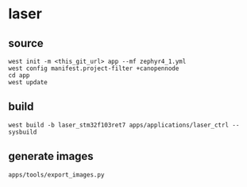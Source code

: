 # laser

## source

```shell
west init -m <this_git_url> app --mf zephyr4_1.yml
west config manifest.project-filter +canopennode
cd app
west update
```


## build

```shell
west build -b laser_stm32f103ret7 apps/applications/laser_ctrl --sysbuild
```


## generate images

```shell
apps/tools/export_images.py
```

